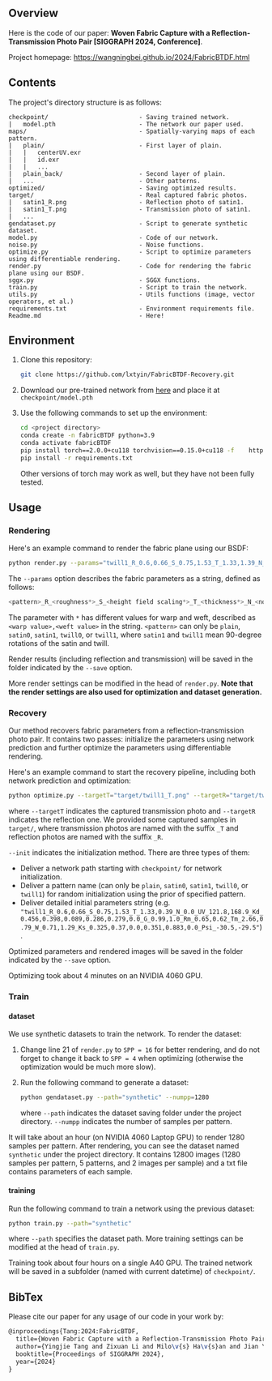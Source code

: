 ## Overview

Here is the code of our paper: **Woven Fabric Capture with a Reflection-Transmission Photo Pair [SIGGRAPH 2024, Conference]**.

Project homepage: https://wangningbei.github.io/2024/FabricBTDF.html



## Contents

The project's directory structure is as follows:

```
checkpoint/							- Saving trained network.
|   model.pth						- The network our paper used.
maps/								- Spatially-varying maps of each pattern.
|   plain/							- First layer of plain.
|   |   centerUV.exr
|   |   id.exr
|   |   ...
|   plain_back/						- Second layer of plain.
|   ...								- Other patterns.
optimized/							- Saving optimized results.
target/								- Real captured fabric photos.
|   satin1_R.png					- Reflection photo of satin1.
|   satin1_T.png					- Transmission photo of satin1.
|   ...
gendataset.py						- Script to generate synthetic dataset.
model.py							- Code of our network.
noise.py							- Noise functions.
optimize.py							- Script to optimize parameters using differentiable rendering.
render.py							- Code for rendering the fabric plane using our BSDF.
sggx.py								- SGGX functions.
train.py							- Script to train the network.
utils.py							- Utils functions (image, vector operators, et al.)
requirements.txt					- Environment requirements file.
Readme.md							- Here!
```



## Environment

1. Clone this repository:

   ```bash
   git clone https://github.com/lxtyin/FabricBTDF-Recovery.git
   ```

2. Download our pre-trained network from [here](https://onedrive.live.com/?redeem=aHR0cHM6Ly8xZHJ2Lm1zL3UvYy81MjBjMTQ3MmI1YjcwYmJlL0VRQnY4dnpodEYxTmhjY2JjV05JdlNjQlBwNnlrMmRrcFNzRDREOXFUTTJRWWc%5FZT1jSmg1aU4&cid=520C1472B5B70BBE&id=520C1472B5B70BBE%21sfcf26f00b4e14d5d85c71b716348bd27&parId=root&o=OneUp) and place it at `checkpoint/model.pth`

3. Use the following commands to set up the environment:

   ```bash
   cd <project directory>
   conda create -n fabricBTDF python=3.9
   conda activate fabricBTDF
   pip install torch==2.0.0+cu118 torchvision==0.15.0+cu118 -f    https://download.pytorch.org/whl/torch_stable.html
   pip install -r requirements.txt
   ```
   Other versions of torch may work as well, but they have not been fully tested.



## Usage

### Rendering

Here's an example command to render the fabric plane using our BSDF:

```bash
python render.py --params="twill1_R_0.6,0.66_S_0.75,1.53_T_1.33,1.39_N_0.0_UV_121.8,168.9_Kd_0.456,0.398,0.089,0.286,0.279,0.0_G_0.99,1.0_Rm_0.65,0.62_Tm_2.66,0.79_W_0.71,1.29_Ks_0.325,0.37,0.0,0.351,0.883,0.0_Psi_-30.5,-29.5" --save="./"
```

The `--params` option describes the fabric parameters as a string, defined as follows:

```python
<pattern>_R_<roughness*>_S_<height field scaling*>_T_<thickness*>_N_<noiselevel>_UV_<tilesuv>_Kd_<diffuse reflection>,<diffuse transmission>_G_<gapscaling*>_Rm_<ASGGX roughness*>_Tm_<ASGGX thickness*>_W_<blending weight>,<multiple weight>_Ks_<specular albedo*>_Psi_<twist*>
```

The parameter with `*` has different values for warp and weft, described as `<warp value>,<weft value>` in the string. `<pattern>` can only be `plain`, `satin0`, `satin1`, `twill0`, or `twill1`, where `satin1` and `twill1` mean 90-degree rotations of the satin and twill.

Render results (including reflection and transmission) will be saved in the folder indicated by the `--save` option.

More render settings can be modified in the head of `render.py`. **Note that the render settings are also used for optimization and dataset generation.**



### Recovery

Our method recovers fabric parameters from a reflection-transmission photo pair. It contains two passes: initialize the parameters using network prediction and further optimize the parameters using differentiable rendering.

Here's an example command to start the recovery pipeline, including both network prediction and optimization:

```bash
python optimize.py --targetT="target/twill1_T.png" --targetR="target/twill1_R.png" --init="checkpoint/model.pth" --save="twill1"
```

where `--targetT` indicates the captured transmission photo and `--targetR` indicates the reflection one. We provided some captured samples in `target/`, where transmission photos are named with the suffix `_T` and reflection photos are named with the suffix `_R`. 

`--init` indicates the initialization method. There are three types of them:

- Deliver a network path starting with `checkpoint/` for network initialization.
- Deliver a pattern name (can only be `plain`, `satin0`, `satin1`, `twill0`, or `twill1`) for random initialization using the prior of specified pattern.
- Deliver detailed initial parameters string (e.g. `"twill1_R_0.6,0.66_S_0.75,1.53_T_1.33,0.39_N_0.0_UV_121.8,168.9_Kd_0.456,0.398,0.089,0.286,0.279,0.0_G_0.99,1.0_Rm_0.65,0.62_Tm_2.66,0.79_W_0.71,1.29_Ks_0.325,0.37,0.0,0.351,0.883,0.0_Psi_-30.5,-29.5"`).

Optimized parameters and rendered images will be saved in the folder indicated by the `--save` option.

Optimizing took about 4 minutes on an NVIDIA 4060 GPU.


### Train

#### dataset

We use synthetic datasets to train the network. To render the dataset:

1. Change line 21 of `render.py` to `SPP = 16` for better rendering, and do not forget to change it back to `SPP = 4` when optimizing (otherwise the optimization would be much more slow).

2. Run the following command to generate a dataset:

   ```bash
   python gendataset.py --path="synthetic" --numpp=1280
   ```

   where `--path` indicates the dataset saving folder under the project directory. `--numpp` indicates the number of samples per pattern.

It will take about an hour (on NVIDIA 4060 Laptop GPU) to render 1280 samples per pattern. After rendering, you can see the dataset named `synthetic` under the project directory. It contains 12800 images (1280 samples per pattern, 5 patterns, and 2 images per sample) and a txt file contains parameters of each sample.



#### training

Run the following command to train a network using the previous dataset:

```bash
python train.py --path="synthetic"
```

where `--path` specifies the dataset path. More training settings can be modified at the head of `train.py`.

Training took about four hours on a single A40 GPU. The trained network will be saved in a subfolder (named with current datetime) of `checkpoint/`.



## BibTex

Please cite our paper for any usage of our code in your work by:

```tex
@inproceedings{Tang:2024:FabricBTDF,
  title={Woven Fabric Capture with a Reflection-Transmission Photo Pair},
  author={Yingjie Tang and Zixuan Li and Milo\v{s} Ha\v{s}an and Jian Yang and Beibei Wang},
  booktitle={Proceedings of SIGGRAPH 2024},
  year={2024}
}
```
